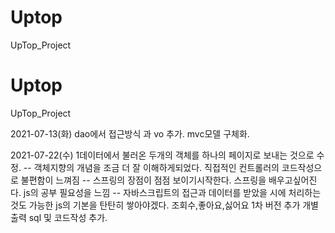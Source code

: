 # Uptop
UpTop_Project

# Uptop
UpTop_Project

2021-07-13(화)
dao에서 접근방식 과 vo 추가.
mvc모델 구체화.

2021-07-22(수)
1데이터에서 불러온 두개의 객체를 하나의 페이지로 보내는 것으로 수정.  -- 객체지향의 개념을 조금 더 잘 이해하게되었다.
직접적인 컨트롤러의 코드작성으로 불편함이 느껴짐                    -- 스프링의 장점이 점점 보이기시작한다. 스프링을 배우고싶어진다.
js의 공부 필요성을 느낌                                           -- 자바스크립트의 접근과 데이터를 받았을 시에 처리하는 것도 가능한 js의 기본을 탄탄히 쌓아야겠다.
조회수,좋아요,싫어요 1차 버전 추가
개별출력 sql 및 코드작성 추가.
